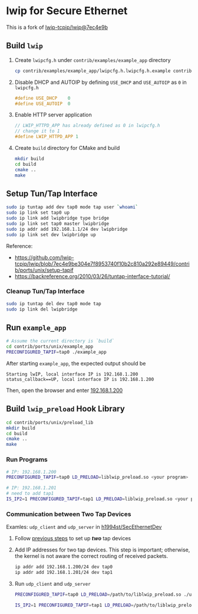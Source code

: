 # lwip for Secure Ethernet

This is a fork of [lwip-tcpip/lwip@7ec4e9b](https://github.com/lwip-tcpip/lwip/blob/7ec4e9be304e7f8953740f10b2c810a292e89449)

## Build `lwip`

1. Create `lwipcfg.h` under `contrib/examples/example_app` directory

    ```bash
    cp contrib/examples/example_app/lwipcfg.h.lwipcfg.h.example contrib/examples/example_app/lwipcfg.h
    ```

2. Disable DHCP and AUTOIP by defining `USE_DHCP` and `USE_AUTOIP` as `0` in `lwipcfg.h`

    ```c
    #define USE_DHCP    0
    #define USE_AUTOIP  0
    ```

3. Enable HTTP server application

    ```c
    // LWIP_HTTPD_APP has already defined as 0 in lwipcfg.h
    // change it to 1
    #define LWIP_HTTPD_APP 1
    ```

4. Create `build` directory for CMake and build

    ```bash
    mkdir build
    cd build
    cmake ..
    make
    ```

## Setup Tun/Tap Interface

```bash
sudo ip tuntap add dev tap0 mode tap user `whoami`
sudo ip link set tap0 up
sudo ip link add lwipbridge type bridge
sudo ip link set tap0 master lwipbridge
sudo ip addr add 192.168.1.1/24 dev lwipbridge
sudo ip link set dev lwipbridge up
```

Reference:

- <https://github.com/lwip-tcpip/lwip/blob/7ec4e9be304e7f8953740f10b2c810a292e89449/contrib/ports/unix/setup-tapif>
- <https://backreference.org/2010/03/26/tuntap-interface-tutorial/>

### Cleanup Tun/Tap Interface

```bash
sudo ip tuntap del dev tap0 mode tap
sudo ip link del lwipbridge
```

## Run `example_app`

```bash
# Assume the current directory is `build`
cd contrib/ports/unix/example_app
PRECONFIGURED_TAPIF=tap0 ./example_app
```

After starting `example_app`, the expected output should be

```text
Starting lwIP, local interface IP is 192.168.1.200
status_callback==UP, local interface IP is 192.168.1.200
```

Then, open the browser and enter [192.168.1.200](http://192.168.1.200)

## Build `lwip_preload` Hook Library

```bash
cd contrib/ports/unix/preload_lib
mkdir build
cd build
cmake ..
make
```

### Run Programs

```bash
# IP: 192.168.1.200
PRECONFIGURED_TAPIF=tap0 LD_PRELOAD=liblwip_preload.so <your program>

# IP: 192.168.1.201
# need to add tap1
IS_IP2=1 PRECONFIGURED_TAPIF=tap1 LD_PRELOAD=liblwip_preload.so <your program>
```

### Communication between Two Tap Devices

Examles: `udp_client` and `udp_server` in [h1994st/SecEthernetDev](https://github.com/h1994st/SecEthernetDev/tree/master/can_udp)

1. Follow [previous steps](#setup-tuntap-interface) to set up ***two*** tap devices

2. Add IP addresses for two tap devices. This step is important; otherwise, the kernel is not aware the correct routing of received packets.

    ```bash
    ip addr add 192.168.1.200/24 dev tap0
    ip addr add 192.168.1.201/24 dev tap1
    ```

3. Run `udp_client` and `udp_server`

    ```bash
    PRECONFIGURED_TAPIF=tap0 LD_PRELOAD=/path/to/liblwip_preload.so ./udp_server

    IS_IP2=1 PRECONFIGURED_TAPIF=tap1 LD_PRELOAD=/path/to/liblwip_preload.so ./udp_client -b /path/to/can_frames.pcap
    ```
